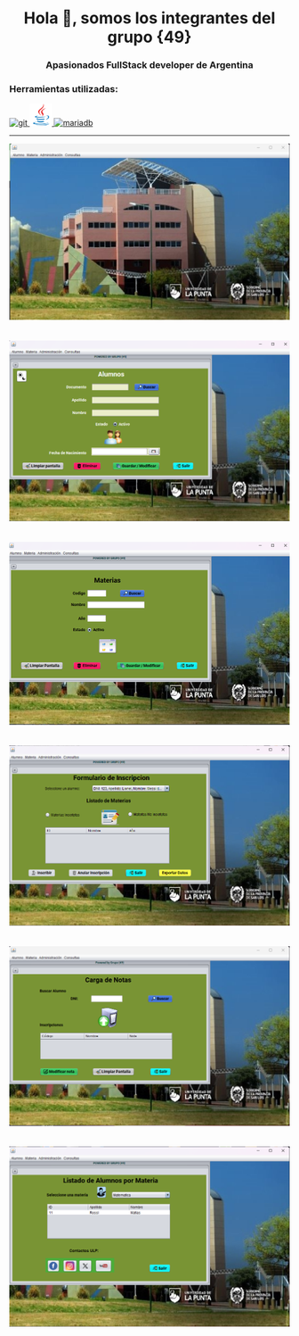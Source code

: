 <h1 align="center">Hola 👋, somos los integrantes del grupo {49}</h1>


<h3 align="center">Apasionados FullStack developer de Argentina</h3>
<h3 align="left">Herramientas utilizadas:</h3>

<p align="left"> 

<a href="https://git-scm.com/" target="_blank" rel="noreferrer"> <img src="https://www.vectorlogo.zone/logos/git-scm/git-scm-icon.svg" alt="git" width="40" height="40"/> </a>
<a href="https://www.java.com" target="_blank" rel="noreferrer"> <img src="https://raw.githubusercontent.com/devicons/devicon/master/icons/java/java-original.svg" alt="java" width="40" height="40"/> </a> 
<a href="https://mariadb.org/" target="_blank" rel="noreferrer"> 
<img src="https://www.vectorlogo.zone/logos/mariadb/mariadb-icon.svg" alt="mariadb" width="40" height="40"/>
</a>
</p>


<hr>
<div aling="center">
<a href="https://github.com/GonzaloDelCastello/universidadgrupo49/README.md" >
<img aling="center" src="pantalla_inicio.png" whidt="250" style="max-width: 100%;" />
<br><br><br>
<a href="https://github.com/GonzaloDelCastello/universidadgrupo49/README.md" >
<img aling="center" src="pantalla_1.png" whidt="250" style="max-width: 100%;" />
<br><br><br>
<a href="https://github.com/GonzaloDelCastello/universidadgrupo49/README.md" >
<img aling="center" src="pantalla_2.png" whidt="250" style="max-width: 100%;" />
<br><br><br>
<a href="https://github.com/GonzaloDelCastello/universidadgrupo49/README.md" >
<img aling="center" src="pantalla_3.png" whidt="250" style="max-width: 100%;" />
<br><br><br>
<a href="https://github.com/GonzaloDelCastello/universidadgrupo49/README.md" >
<img aling="center" src="pantalla_4.png" whidt="250" style="max-width: 100%;" />
<br><br><br>
<a href="https://github.com/GonzaloDelCastello/universidadgrupo49/README.md" >
<img aling="center" src="pantalla_5.png" whidt="250" style="max-width: 100%;" />
<br><br><br>  
</div>
